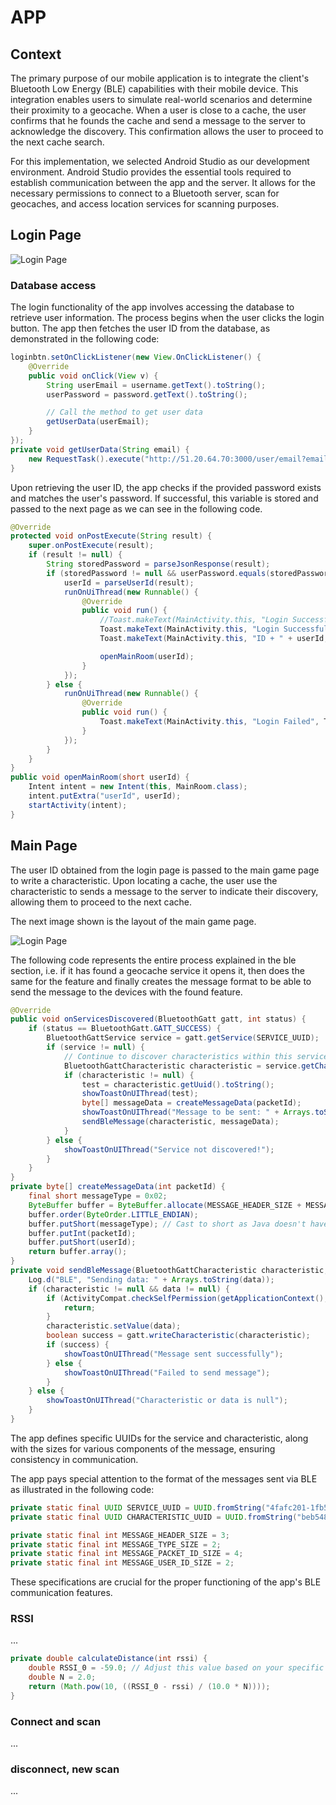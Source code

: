 # APP 

## Context

The primary purpose of our mobile application is to integrate the client's Bluetooth Low Energy (BLE) capabilities with their mobile device. This integration enables users to simulate real-world scenarios and determine their proximity to a geocache. When a user is close to a cache, the user confirms that he founds the cache and send a message to the server to acknowledge the discovery. This confirmation allows the user to proceed to the next cache search.

For this implementation, we selected Android Studio as our development environment. Android Studio provides the essential tools required to establish communication between the app and the server. It allows for the necessary permissions to connect to a Bluetooth server, scan for geocaches, and access location services for scanning purposes.


## Login Page

![Login Page](/App/images/loginPage.jpg "Login Page")

### Database access

The login functionality of the app involves accessing the database to retrieve user information. The process begins when the user clicks the login button. The app then fetches the user ID from the database, as demonstrated in the following code:
 
```java
loginbtn.setOnClickListener(new View.OnClickListener() {
    @Override
    public void onClick(View v) {
        String userEmail = username.getText().toString();
        userPassword = password.getText().toString();

        // Call the method to get user data
        getUserData(userEmail);
    }
});
private void getUserData(String email) {
    new RequestTask().execute("http://51.20.64.70:3000/user/email?email=" + email);
}

```
Upon retrieving the user ID, the app checks if the provided password exists and matches the user's password. If successful, this variable is stored and passed to the next page as we can see in the following code.
```java
@Override
protected void onPostExecute(String result) {
    super.onPostExecute(result);
    if (result != null) {
        String storedPassword = parseJsonResponse(result);
        if (storedPassword != null && userPassword.equals(storedPassword)) {
            userId = parseUserId(result);
            runOnUiThread(new Runnable() {
                @Override
                public void run() {
                    //Toast.makeText(MainActivity.this, "Login Successful", Toast.LENGTH_SHORT).show();
                    Toast.makeText(MainActivity.this, "Login Successful + " + storedPassword, Toast.LENGTH_SHORT).show();
                    Toast.makeText(MainActivity.this, "ID + " + userId, Toast.LENGTH_SHORT).show();

                    openMainRoom(userId);
                }
            });
        } else {
            runOnUiThread(new Runnable() {
                @Override
                public void run() {
                    Toast.makeText(MainActivity.this, "Login Failed", Toast.LENGTH_SHORT).show();
                }
            });
        }
    } 
}
public void openMainRoom(short userId) {
    Intent intent = new Intent(this, MainRoom.class);
    intent.putExtra("userId", userId);
    startActivity(intent);
}
```
## Main Page

The user ID obtained from the login page is passed to the main game page to write a characteristic. Upon locating a cache, the user use the characteristic to sends a message to the server to indicate their discovery, allowing them to proceed to the next cache.

The next image shown is the layout of the main game page.

![Login Page](/App/images/loginPage.jpg "Login Page")

The following code represents the entire process explained in the ble section, i.e. if it has found a geocache service it opens it, then does the same for the feature and finally creates the message format to be able to send the message to the devices with the found feature.

```java
@Override
public void onServicesDiscovered(BluetoothGatt gatt, int status) {
    if (status == BluetoothGatt.GATT_SUCCESS) {
        BluetoothGattService service = gatt.getService(SERVICE_UUID);
        if (service != null) {
            // Continue to discover characteristics within this service
            BluetoothGattCharacteristic characteristic = service.getCharacteristic(CHARACTERISTIC_UUID);
            if (characteristic != null) {
                test = characteristic.getUuid().toString();
                showToastOnUIThread(test);
                byte[] messageData = createMessageData(packetId);
                showToastOnUIThread("Message to be sent: " + Arrays.toString(messageData));
                sendBleMessage(characteristic, messageData);
            }
        } else {
            showToastOnUIThread("Service not discovered!");
        }
    }
}
private byte[] createMessageData(int packetId) {
    final short messageType = 0x02;
    ByteBuffer buffer = ByteBuffer.allocate(MESSAGE_HEADER_SIZE + MESSAGE_TYPE_SIZE + MESSAGE_PACKET_ID_SIZE + MESSAGE_USER_ID_SIZE);
    buffer.order(ByteOrder.LITTLE_ENDIAN);
    buffer.putShort(messageType); // Cast to short as Java doesn't have unsigned types
    buffer.putInt(packetId);
    buffer.putShort(userId);
    return buffer.array();
}
private void sendBleMessage(BluetoothGattCharacteristic characteristic, byte[] data) {
    Log.d("BLE", "Sending data: " + Arrays.toString(data));
    if (characteristic != null && data != null) {
        if (ActivityCompat.checkSelfPermission(getApplicationContext(), Manifest.permission.BLUETOOTH) != PackageManager.PERMISSION_GRANTED) {
            return;
        }
        characteristic.setValue(data);
        boolean success = gatt.writeCharacteristic(characteristic);
        if (success) {
            showToastOnUIThread("Message sent successfully");
        } else {
            showToastOnUIThread("Failed to send message");
        }
    } else {
        showToastOnUIThread("Characteristic or data is null");
    }
}
```

The app defines specific UUIDs for the service and characteristic, along with the sizes for various components of the message, ensuring consistency in communication.

The app pays special attention to the format of the messages sent via BLE as illustrated in the following code:

```java
private static final UUID SERVICE_UUID = UUID.fromString("4fafc201-1fb5-459e-8fcc-c5c9c331914b");
private static final UUID CHARACTERISTIC_UUID = UUID.fromString("beb5483e-36e1-4688-b7f5-ea07361b26a8");

private static final int MESSAGE_HEADER_SIZE = 3;
private static final int MESSAGE_TYPE_SIZE = 2;
private static final int MESSAGE_PACKET_ID_SIZE = 4;
private static final int MESSAGE_USER_ID_SIZE = 2;
```

These specifications are crucial for the proper functioning of the app's BLE communication features.

### RSSI
...

```java
private double calculateDistance(int rssi) {
    double RSSI_0 = -59.0; // Adjust this value based on your specific environment
    double N = 2.0;
    return (Math.pow(10, ((RSSI_0 - rssi) / (10.0 * N))));
}
```

### Connect and scan
...

### disconnect, new scan
...
